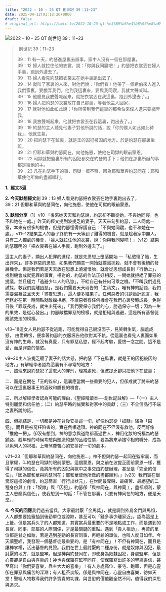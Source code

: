 ```yaml
---
title: "2022 – 10 – 25 QT 創世記 39：11~23"
date: 2025-04-12T01:18:26+0800
draft: false
# original_url: https://cmtc.tw/2022-10-25-qt-%e5%89%b5%e4%b8%96%e8%a8%98-39%ef%bc%9a1123
---
```


![2022 – 10 – 25 QT 創世記 39：11\~23](/images/qt.jpg  "2022 – 10 – 25 QT 創世記 39：11\~23")

>  創世記 39：11\~23
>
> 39：11 有一天，約瑟進屋裏去辦事，家中人沒有一個在那屋裏，  
> 39：12 婦人就拉住他的衣裳，說：「你與我同寢吧！」約瑟把衣裳丟在婦人手裏，跑到外邊去了。  
> 39：13 婦人看見約瑟把衣裳丟在她手裏跑出去了，  
> 39：14 就叫了家裏的人來，對他們說：「你們看！他帶了一個希伯來人進入我們家裏，要戲弄我們。他到我這裏來，要與我同寢，我就大聲喊叫。  
> 39：15 他聽見我放聲喊起來，就把衣裳丟在我這裏，跑到外邊去了。」  
> 39：16 婦人把約瑟的衣裳放在自己那裏，等著他主人回家，  
> 39：17 就對他如此如此說：「你所帶到我們這裏的那希伯來僕人進來要戲弄我，  
> 39：18 我放聲喊起來，他就把衣裳丟在我這裏，跑出去了。」  
> 39：19 約瑟的主人聽見他妻子對他所說的話，說「你的僕人如此如此待我」，他就生氣，  
> 39：20 把約瑟下在監裏，就是王的囚犯被囚的地方。於是約瑟在那裏坐監。  
> 39：21 但耶和華與約瑟同在，向他施恩，使他在司獄的眼前蒙恩。  
> 39：22 司獄就把監裏所有的囚犯都交在約瑟的手下；他們在那裏所辦的事都是經他的手。  
> 39：23 凡在約瑟手下的事，司獄一概不察，因為耶和華與約瑟同在；耶和華使他所做的盡都順利。

**1.  經文3遍**

**2. 今天默想經文**創 39：13 婦人看見約瑟把衣裳丟在她手裏跑出去了，  
39：21 但耶和華與約瑟同在，向他施恩，使他在司獄的眼前蒙恩。

**3. 默想分享**（1）v10 「後來她天天和約瑟說，約瑟卻不聽從她，不與她同寢，也不和她在一處。」昨天的經文提到波提乏的妻子，天天來勾引約瑟，二人同處一室，本來有很多的機會，但是約瑟懂得保護自己：「不與她同寢，也不和她在一處。」v11\~12結果主人的妻子終於有一天等到了難得的機會，就是趁著家中無人，只有二人獨處的機會，「婦人就拉住他的衣裳，說：你與我同寢吧！」（v12）結果約瑟聰明的「把衣裳丟在婦人手裏，跑到外邊去了。」

這主人的妻子，顯出人犯罪的進程，就是先思想上墮落開始 —「私慾懷了胎，生出罪來」。許多罪惡的思想，如果我們願意一開始就撲滅扼殺，就不會有後續的發展機會。但是我們若是天天放在思想上澆灌懷胎，就會從思想成長到「行動上」，找到機會成就犯罪的事實。相對的，約瑟的作法正好相反，一開始就拒絕了罪惡的提議，並且極力「逃避少年人的私慾」，不給自己有任何可乘之機。「不叫我們遇見試探，救我們脫離凶惡」，是我們需要天天禱告的「主禱文」。唯有神的話語，我們需要渴慕並且天天「晝夜思想」，這人便多結果子。任何惡者的引誘詭計謊言，我們務必在第一時間點就敵擋拒絕，不讓惡者有任何機會在我們心裏發酵成長，免得日後「罪既長成，就生出死來」，「我們要保守我們的心，勝過保守一切；因為一生的果效，是從心發出。」約瑟敵擋罪惡的榜樣，就是拒絕與逃避，這是所有基督徒應該效法的榜樣。

v13\~18這女人見約瑟不從逃跑，可能覺得自己很沒面子，見笑轉生氣，腦羞成怒， 由愛轉恨，便拿著約瑟的衣服誣告他欲對其不軌。從這裏也看見人裏面如果沒有神的生命，就沒有真愛，只有罪惡私慾，經不起考驗，愛恨一念之間。這不是愛，而是罪惡的情慾。

v9\~20主人波提乏聽了妻子的話大怒，把約瑟「下在監裏，就是王的囚犯被囚的地方。」有解經學者認為這裏有不尋常的地方：  
一、照理來說約瑟犯了這麼大的罪刑，理當處死，但波提乏卻只把他下在監裏；

二、而是在關在「王的監牢」，這裏應當關一些重要的犯人，但卻成就了將來約瑟可以在這裏服事王的酒政和膳長的機會。

三、所以解經學者認為可能的理由，《聖經精讀本──創世記註解》—「（一）主人特別寵愛和信任他；（二）約瑟平時的誠實和對家中的貢獻；（三）不全信品行不端之妻所說的話。

四、但總結是，一切都是神在背後安排這一切，好像約瑟從「奴隸」降為「囚犯」，而且是被冤枉陷害的，實在倒楣透頂。神的同在不但沒有救他，反而好像「推他一把」。卻沒有想到，神的意念與道路都高過世人，神用化妝的祝福為約瑟舖路，趁年輕的時候考驗與塑造約瑟的品格性情，要為將來承接宰相的職分，成為以色列人的祝福，上帝煞費苦心的安排好一切的劇本。

v21\~23「但耶和華與約瑟同在，向他施恩…」神不但與約瑟一起同在監牢裏，而且掌權，叫約瑟在司獄的眼前蒙恩。這個蒙恩，與之前在波提乏面前蒙恩一樣，獲得了司獄的信任，竟將所有的囚犯與獄中之事交由約瑟辦理，甚至是「完全的信任」，「因為耶和華與約瑟同在；耶和華使他所做的盡都順利。」（v23）我們實在很驚訝這樣的劇情，約瑟簡直「行行出狀元」，在世間最卑賤、最痛苦、最絕望的二種身份與工作：「奴隸」與「囚犯」，約瑟卻「與神同在，與神同工，盡都順利，蒙主人恩竉與信任」。使我想到一句話：「不管在那裏，只要有神同在的地方，便是天堂。」

**4. 今天的回應**我們過去當兵，大家最討厭「金馬獎」，就是調到外島金門與馬祖，人人都想要抽籤抽到後勤單位或涼缺，甚至可以「錢多事少離家近」，認為這是上上籤。但是當兵久了的人都知道，其實當兵最重要的不是地點或工作，而是遇到的長官、同事、部屬的人際關係，才是最關鍵的重點。遇到「貴人相助」，再苦的單位都是甘之如飴，若是遇到差勁的長官同事，再輕鬆的單位，也叫人度日如年。今天讀聖經，我發現一個基督徒最重要的，是「有神同在」！不但有神同在，而且是讓神掌權，活出基督的見證。我們在世上最討厭的二種身份，就是奴隸與囚犯，最討厭的地方，就是監牢。但是神與約瑟同在，即使身為奴隸囚犯，身處監牢，但是心靈卻是自由與喜樂的！神也與保羅在監牢同在，使保羅寫出許多的聖經書信，甚至寫出「你們要喜樂，靠主大大的喜樂」！有人身處高位、豪宅、跑車，但是心靈卻在罪惡與痛苦的深淵；有人粗茶淡飯，卻是與神同在，心靈自由喜樂，彷如天堂！聖經人物教導我們許多寶貴的功課，與世俗的價值觀全然不同，值得我們深思與追求。